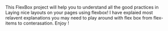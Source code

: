 This FlexBox project will help you to understand all the good practices in Laying nice layouts on your  pages using flexbox! 
I have explaied most relavent explanations you may need to play around with flex box from flex-items to conterasation. 
Enjoy !

```sh

```